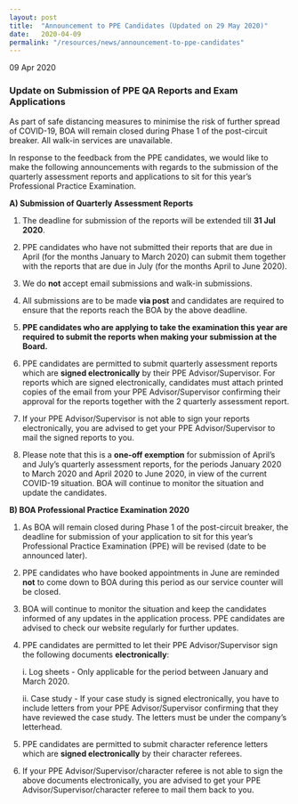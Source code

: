 ```yaml
---
layout: post
title:  "Announcement to PPE Candidates (Updated on 29 May 2020)"
date:   2020-04-09
permalink: "/resources/news/announcement-to-ppe-candidates"
---
```

09 Apr 2020

### **Update on Submission of PPE QA Reports and Exam Applications**

As part of safe distancing measures to minimise the risk of further spread of COVID-19, BOA will remain closed during Phase 1 of the post-circuit breaker. All walk-in services are unavailable. 

In response to the feedback from the PPE candidates, we would like to make the following announcements with regards to the submission of the quarterly assessment reports and applications to sit for this year’s Professional Practice Examination. 

**A)	Submission of Quarterly Assessment Reports** 

1.	The deadline for submission of the reports will be extended till **31 Jul 2020**. 

2.	PPE candidates who have not submitted their reports that are due in April (for the months January to March 2020) can submit them together with the reports that are due in July (for the months April to June 2020).

3.	We do **not** accept email submissions and walk-in submissions.

4.	All submissions are to be made **via post** and candidates are required to ensure that the reports reach the BOA by the above deadline.

5.	**PPE candidates who are applying to take the examination this year are required to submit the reports when making your submission at the Board.** 

6.	PPE candidates are permitted to submit quarterly assessment reports which are **signed electronically** by their PPE Advisor/Supervisor. For reports which are signed electronically, candidates must attach printed copies of the email from your PPE Advisor/Supervisor confirming their approval for the reports together with the 2 quarterly assessment report. 

7.	If your PPE Advisor/Supervisor is not able to sign your reports electronically, you are advised to get your PPE Advisor/Supervisor to mail the signed reports to you. 

8.	Please note that this is a **one-off exemption** for submission of April’s and July’s quarterly assessment reports, for the periods January 2020 to March 2020 and April 2020 to June 2020, in view of the current COVID-19 situation. BOA will continue to monitor the situation and update the candidates.  

**B)	BOA Professional Practice Examination 2020**

1.	As BOA will remain closed during Phase 1 of the post-circuit breaker, the deadline for submission of your application to sit for this year’s Professional Practice Examination (PPE) will be revised (date to be announced later).   

2.	PPE candidates who have booked appointments in June are reminded **not** to come down to BOA during this period as our service counter will be closed. 

3.	BOA will continue to monitor the situation and keep the candidates informed of any updates in the application process. PPE candidates are advised to check our website regularly for further updates. 

4.	PPE candidates are permitted to let their PPE Advisor/Supervisor sign the following documents **electronically**:

    i.  Log sheets - Only applicable for the period between January and March 2020.

    ii. Case study -  If your case study is signed electronically, you have to include letters from  your PPE Advisor/Supervisor confirming that they have reviewed the case study. The letters must be under the company’s letterhead.  

5.	PPE candidates are permitted to submit character reference letters which are **signed electronically** by their character referees. 

6.	If your PPE Advisor/Supervisor/character referee is not able to sign the above documents electronically, you are advised to get your PPE Advisor/Supervisor/character referee to mail them back to you.
